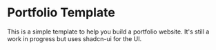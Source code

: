 # Portfolio Template

This is a simple template to help you build a portfolio website. It's still a work in progress but uses shadcn-ui for the UI.
